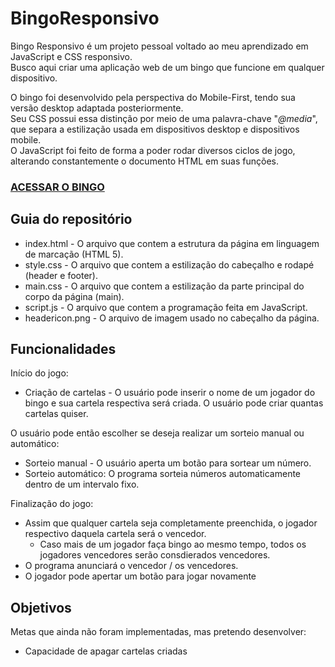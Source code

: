 # BingoResponsivo
Bingo Responsivo é um projeto pessoal voltado ao meu aprendizado em JavaScript e CSS responsivo.<br>
Busco aqui criar uma aplicação web de um bingo que funcione em qualquer dispositivo.

O bingo foi desenvolvido pela perspectiva do Mobile-First, tendo sua versão desktop adaptada posteriormente.<br>
Seu CSS possui essa distinção por meio de uma palavra-chave "<i>@media</i>", que separa a estilização usada em dispositivos desktop e dispositivos mobile.<br>
O JavaScript foi feito de forma a poder rodar diversos ciclos de jogo, alterando constantemente o documento HTML em suas funções.

### [ACESSAR O BINGO](https://lucasbs4546.github.io/BingoResponsivo/)

## Guia do repositório
 * index.html - O arquivo que contem a estrutura da página em linguagem de marcação (HTML 5).
 * style.css - O arquivo que contem a estilização do cabeçalho e rodapé (header e footer).
 * main.css - O arquivo que contem a estilização da parte principal do corpo da página (main).
 * script.js - O arquivo que contem a programação feita em JavaScript.
 * headericon.png - O arquivo de imagem usado no cabeçalho da página.

## Funcionalidades
Início do jogo:
 * Criação de cartelas - O usuário pode inserir o nome de um jogador do bingo e sua cartela respectiva será criada. O usuário pode criar quantas cartelas quiser.

O usuário pode então escolher se deseja realizar um sorteio manual ou automático:
 * Sorteio manual - O usuário aperta um botão para sortear um número.
 * Sorteio automático: O programa sorteia números automaticamente dentro de um intervalo fixo.

Finalização do jogo:
 * Assim que qualquer cartela seja completamente preenchida, o jogador respectivo daquela cartela será o vencedor.
   * Caso mais de um jogador faça bingo ao mesmo tempo, todos os jogadores vencedores serão consdierados vencedores.
 * O programa anunciará o vencedor / os vencedores.
 * O jogador pode apertar um botão para jogar novamente 

## Objetivos
Metas que ainda não foram implementadas, mas pretendo desenvolver:
* Capacidade de apagar cartelas criadas
